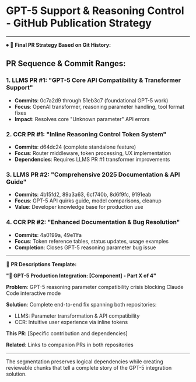 # GPT-5 Support & Reasoning Control - GitHub Publication Strategy

---

⏺ 🎯 **Final PR Strategy Based on Git History:**

## PR Sequence & Commit Ranges:

### 1. LLMS PR #1: "GPT-5 Core API Compatibility & Transformer Support"
- **Commits**: 0c7a2d9 through 51eb3c7 (foundational GPT-5 work)
- **Focus**: OpenAI transformer, reasoning parameter handling, tool format fixes
- **Impact**: Resolves core "Unknown parameter" API errors

### 2. CCR PR #1: "Inline Reasoning Control Token System"
- **Commits**: d64dc24 (complete standalone feature)
- **Focus**: Router middleware, token processing, UX implementation
- **Dependencies**: Requires LLMS PR #1 transformer improvements

### 3. LLMS PR #2: "Comprehensive 2025 Documentation & API Guide"
- **Commits**: 4b15fd2, 89a3a63, 6cf740b, 8d6f9fc, 9191eab
- **Focus**: GPT-5 API quirks guide, model comparisons, cleanup
- **Value**: Developer knowledge base for production use

### 4. CCR PR #2: "Enhanced Documentation & Bug Resolution"
- **Commits**: 4a0199a, 49e11fa
- **Focus**: Token reference tables, status updates, usage examples
- **Completion**: Closes GPT-5 reasoning parameter bug issue

---

🔗 **PR Descriptions Template:**

**"🚀 GPT-5 Production Integration: [Component] - Part X of 4"**

**Problem**: GPT-5 reasoning parameter compatibility crisis blocking Claude Code interactive mode

**Solution**: Complete end-to-end fix spanning both repositories:
- LLMS: Parameter transformation & API compatibility
- CCR: Intuitive user experience via inline tokens

**This PR**: [Specific contribution and dependencies]

**Related**: Links to companion PRs in both repositories

---

The segmentation preserves logical dependencies while creating reviewable chunks that tell a complete story of the GPT-5 integration solution.